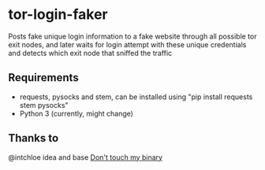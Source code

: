 # tor-login-faker

Posts fake unique login information to a fake website through all possible tor exit nodes, and later waits for login attempt with these unique credentials and detects which exit node that sniffed the traffic

## Requirements

- requests, pysocks and stem, can be installed using "pip install requests stem pysocks"
- Python 3 (currently, might change)

## Thanks to

@intchloe idea and base [Don't touch my binary](https://github.com/intchloe/Don-t-touch-my-bin-/)